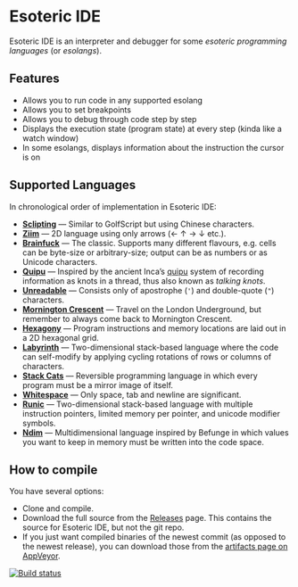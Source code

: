 # Esoteric IDE

Esoteric IDE is an interpreter and debugger for some *esoteric programming languages* (or *esolangs*).

## Features

* Allows you to run code in any supported esolang
* Allows you to set breakpoints
* Allows you to debug through code step by step
* Displays the execution state (program state) at every step (kinda like a watch window)
* In some esolangs, displays information about the instruction the cursor is on

## Supported Languages

In chronological order of implementation in Esoteric IDE:

* **[Sclipting](http://esolangs.org/wiki/Sclipting)** — Similar to GolfScript but using Chinese characters.
* **[Ziim](http://esolangs.org/wiki/Ziim)** — 2D language using only arrows (← ↑ → ↓ etc.).
* **[Brainfuck](http://esolangs.org/wiki/Brainfuck)** — The classic. Supports many different flavours, e.g. cells can be byte-size or arbitrary-size; output can be as numbers or as Unicode characters.
* **[Quipu](http://esolangs.org/wiki/Quipu)** — Inspired by the ancient Inca’s [quipu](http://en.wikipedia.org/wiki/Quipu) system of recording information as knots in a thread, thus also known as *talking knots*.
* **[Unreadable](http://esolangs.org/wiki/Unreadable)** — Consists only of apostrophe (`'`) and double-quote (`"`) characters.
* **[Mornington Crescent](http://esolangs.org/wiki/Mornington_Crescent)** — Travel on the London Underground, but remember to always come back to Mornington Crescent.
* **[Hexagony](http://esolangs.org/wiki/Hexagony)** — Program instructions and memory locations are laid out in a 2D hexagonal grid.
* **[Labyrinth](http://esolangs.org/wiki/Labyrinth)** — Two-dimensional stack-based language where the code can self-modify by applying cycling rotations of rows or columns of characters.
* **[Stack Cats](http://esolangs.org/wiki/Stack_Cats)** — Reversible programming language in which every program must be a mirror image of itself.
* **[Whitespace](http://esolangs.org/wiki/Whitespace)** — Only space, tab and newline are significant.
* **[Runic](https://github.com/Draco18s/RunicEnchantments/tree/Console)** — Two-dimensional stack-based language with multiple instruction pointers, limited memory per pointer, and unicode modifier symbols.
* **[Ndim](https://esolangs.org/wiki/Ndim)** — Multidimensional language inspired by Befunge in which values you want to keep in memory must be written into the code space.

## How to compile

You have several options:

* Clone and compile.
* Download the full source from the [Releases](https://github.com/Timwi/EsotericIDE/releases) page. This contains the source for Esoteric IDE, but not the git repo.
* If you just want compiled binaries of the newest commit (as opposed to the newest release), you can download those from the [artifacts page on AppVeyor](https://ci.appveyor.com/project/Timwi/esotericide/build/artifacts).

[![Build status](https://ci.appveyor.com/api/projects/status/eqb0yyunhhsta8mq?svg=true)](https://ci.appveyor.com/project/Timwi/esotericide)
